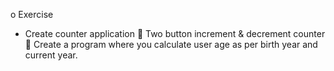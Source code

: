 o Exercise

- Create counter application
   Two button increment & decrement counter
   Create a program where you calculate user age as per birth year and current year.
